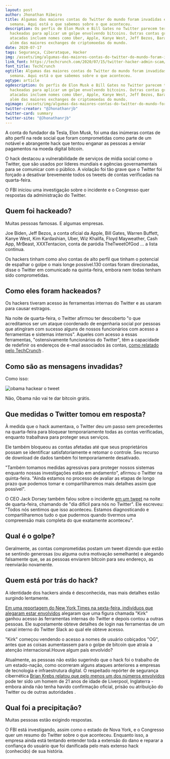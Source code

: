 ```yaml
---
layout: post
author: Jhonathan Ribeiro
title: Algumas das maiores contas do Twitter do mundo foram invadidas esta
  semana. Aqui está o que sabemos sobre o que aconteceu.
description: Os perfis de Elon Musk e Bill Gates no Twitter parecem ter sido
  hackeadas para aplicar um golpe envolvendo bitcoins. Outras contas grandes
  atacadas incluem nomes como Uber, Apple, Kanye West, Jeff Bezos, Barack Obama,
  além das maiores exchanges de criptomoedas do mundo.
date: 2020-07-17
tags: Segurança, Ciberataque, Hacker
img: /assets/img/algumas-das-maiores-contas-do-twitter-do-mundo-foram-invadidas-esta-semana.-aqui-está-o-que-sabemos-sobre-o-que-aconteceu..jpg
link_font: https://techcrunch.com/2020/07/15/twitter-hacker-admin-scam/
font_title: TechCrunch
ogtitle: Algumas das maiores contas do Twitter do mundo foram invadidas esta
  semana. Aqui está o que sabemos sobre o que aconteceu.
ogtype: article
ogdescription: Os perfis de Elon Musk e Bill Gates no Twitter parecem ter sido
  hackeadas para aplicar um golpe envolvendo bitcoins. Outras contas grandes
  atacadas incluem nomes como Uber, Apple, Kanye West, Jeff Bezos, Barack Obama,
  além das maiores exchanges de criptomoedas do mundo.
ogimage: /assets/img/algumas-das-maiores-contas-do-twitter-do-mundo-foram-invadidas-esta-semana.-aqui-está-o-que-sabemos-sobre-o-que-aconteceu..jpg
twitter-creator: "@Jhonathanrjb"
twitter-card: summary
twitter-site: "@Jhonathanrjb"
---
```

A conta do fundador da Tesla, Elon Musk, foi uma das inúmeras contas de alto perfil na rede social que foram comprometidas como parte de um notável e abrangente hack que tentou enganar as pessoas a enviar pagamentos na moeda digital bitcoin.

O hack destacou a vulnerabilidade de serviços de mídia social como o Twitter, que são usados ​​por líderes mundiais e agências governamentais para se comunicar com o público. A violação foi tão grave que o Twitter foi forçado a desativar brevemente todos os tweets de contas verificadas na quarta-feira.

O FBI iniciou uma investigação sobre o incidente e o Congresso quer respostas da administração do Twitter.

## Quem foi hackeado?

Muitas pessoas famosas. E algumas empresas.

Joe Biden, Jeff Bezos, a conta oficial da Apple, Bill Gates, Warren Buffett, Kanye West, Kim Kardashian, Uber, Wiz Khalifa, Floyd Mayweather, Cash App, MrBeast, XXXTentacion, conta de paródia TheTweetOfGod ... a lista continua.

Os hackers tinham como alvo contas de alto perfil que tinham o potencial de espalhar o golpe o mais longe possível.130 contas foram direcionadas, disse o Twitter em comunicado na quinta-feira, embora nem todas tenham sido comprometidas.

## Como eles foram hackeados?

Os hackers tiveram acesso às ferramentas internas do Twitter e as usaram para causar estragos.

Na noite de quarta-feira, o Twitter afirmou ter descoberto "o que acreditamos ser um ataque coordenado de engenharia social por pessoas que atingiram com sucesso alguns de nossos funcionários com acesso a ferramentas e sistemas internos". Aqueles com acesso a essas ferramentas, "ostensivamente funcionários do Twitter", têm a capacidade de redefinir os endereços de e-mail associados às contas, [como relatado pelo TechCrunch](https://techcrunch.com/2020/07/15/twitter-hacker-admin-scam/) .

## Como são as mensagens invadidas?

Como isso:

![obama hackear o tweet](https://i.insider.com/5f0f847cf0f41919b675ef93?width=700&format=jpeg&auto=webp)

Não, Obama não vai te dar bitcoin grátis.

## Que medidas o Twitter tomou em resposta?

À medida que o hack aumentava, o Twitter deu um passo sem precedentes na quarta-feira para bloquear temporariamente todas as contas verificadas, enquanto trabalhava para proteger seus serviços.

Ele também bloqueou as contas afetadas até que seus proprietários possam se identificar satisfatoriamente e retomar o controle. Seu recurso de download de dados também foi temporariamente desativado.

"Também tomamos medidas agressivas para proteger nossos sistemas enquanto nossas investigações estão em andamento", afirmou o Twitter na quinta-feira. "Ainda estamos no processo de avaliar as etapas de longo prazo que podemos tomar e compartilharemos mais detalhes assim que possível".

O CEO Jack Dorsey também falou sobre o incidente [em um tweet](https://twitter.com/jack/status/1283571658339397632) na noite de quarta-feira, chamando de "dia difícil para nós no Twitter". Ele escreveu: "Todos nós sentimos que isso aconteceu. Estamos diagnosticando e compartilharemos tudo o que pudermos quando tivermos uma compreensão mais completa do que exatamente aconteceu".

## Qual é o golpe?

Geralmente, as contas comprometidas postam um tweet dizendo que estão se sentindo generosas (ou alguma outra motivação semelhante) e alegando falsamente que, se as pessoas enviarem bitcoin para seu endereço, as reenviarão novamente.

## Quem está por trás do hack?

A identidade dos hackers ainda é desconhecida, mas mais detalhes estão surgindo lentamente.

[Em uma reportagem do New York Times na sexta-feira, indivíduos que alegaram estar envolvidos](https://www.nytimes.com/2020/07/17/technology/twitter-hackers-interview.html?action=click&module=Top%20Stories&pgtype=Homepage) alegaram que uma figura chamada "Kirk" ganhou acesso às ferramentas internas do Twitter e depois contou a outras pessoas. Ele supostamente obteve detalhes de login nas ferramentas de um canal interno do Twitter Slack ao qual ele obteve acesso.

"Kirk" começou vendendo o acesso a nomes de usuário cobiçados "OG", antes que as coisas aumentassem para o golpe de bitcoin que atraía a atenção internacional.Houve algum país envolvido?

Atualmente, as pessoas não estão sugerindo que o hack foi o trabalho de um estado-nação, como ocorreram alguns ataques anteriores a empresas de tecnologia e infraestrutura digital. O respeitado repórter de segurança cibernética [Brian Krebs relatou que pelo menos um dos números envolvidos](https://krebsonsecurity.com/2020/07/whos-behind-wednesdays-epic-twitter-hack/) pode ter sido um homem de 21 anos de idade de Liverpool, Inglaterra - embora ainda não tenha havido confirmação oficial, prisão ou atribuição do Twitter ou de outras autoridades .

## Qual foi a precipitação?

Muitas pessoas estão exigindo respostas.

O FBI está investigando, assim como o estado de Nova York, e o Congresso quer um resumo do Twitter sobre o que aconteceu. Enquanto isso, a empresa ainda está tentando entender toda a extensão do dano e reparar a confiança do usuário que foi danificada pelo mais extenso hack (conhecido) de sua história.